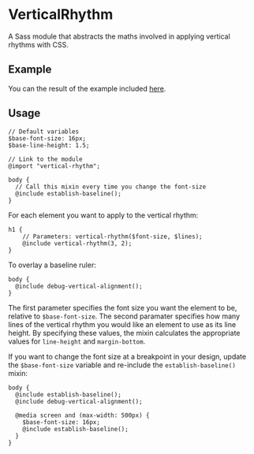 # VerticalRhythm

A Sass module that abstracts the maths involved in applying vertical rhythms with CSS.

## Example

You can the result of the example included [here](http://oliverjash.github.com/VerticalRhythm/).

## Usage

    // Default variables
    $base-font-size: 16px;
    $base-line-height: 1.5;

    // Link to the module
    @import "vertical-rhythm";

    body {
      // Call this mixin every time you change the font-size
      @include establish-baseline();
    }

For each element you want to apply to the vertical rhythm:

    h1 {
        // Parameters: vertical-rhythm($font-size, $lines);
        @include vertical-rhythm(3, 2);
    }

To overlay a baseline ruler:

    body {
      @include debug-vertical-alignment();
    }

The first parameter specifies the font size you want the element to be, relative to `$base-font-size`. The second paramater specifies how many lines of the vertical rhythm you would like an element to use as its line height. By specifying these values, the mixin calculates the appropriate values for `line-height` and `margin-bottom`.

If you want to change the font size at a breakpoint in your design, update the `$base-font-size` variable and re-include the `establish-baseline()` mixin:

    body {
      @include establish-baseline();
      @include debug-vertical-alignment();

      @media screen and (max-width: 500px) {
        $base-font-size: 16px;
        @include establish-baseline();
      }
    }